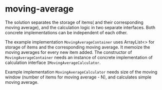 # moving-average


The solution separates the storage of items( and their corresponding moving average), 
and the calculation logic in two separate interfaces. Both concrete implementations can be independent of 
each other.

The example implementation `MovingAverageContainer` uses ArrayList<> for storage of items and the corresponding moving
average. It memoize the moving averages for every new item added. The constructor of `MovingAverageContainer` needs an instance of concrete implementation of calculation
interface `IMovingAverageCalculator`. 

Example implementation `MovingAverageCalculator` needs size of the moving window (number of items for 
moving average - N), and calculates simple moving average.

